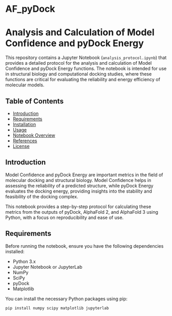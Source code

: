 # AF_pyDock
# Analysis and Calculation of Model Confidence and pyDock Energy

This repository contains a Jupyter Notebook (`analysis_protocol.ipynb`) that provides a detailed protocol for the analysis and calculation of Model Confidence and pyDock Energy functions. The notebook is intended for use in structural biology and computational docking studies, where these functions are critical for evaluating the reliability and energy efficiency of molecular models.

## Table of Contents

- [Introduction](#introduction)
- [Requirements](#requirements)
- [Installation](#installation)
- [Usage](#usage)
- [Notebook Overview](#notebook-overview)
- [References](#references)
- [License](#license)

## Introduction

Model Confidence and pyDock Energy are important metrics in the field of molecular docking and structural biology. Model Confidence helps in assessing the reliability of a predicted structure, while pyDock Energy evaluates the docking energy, providing insights into the stability and feasibility of the docking complex.

This notebook provides a step-by-step protocol for calculating these metrics from the outputs of pyDock, AlphaFold 2, and AlphaFold 3 using Python, with a focus on reproducibility and ease of use.

## Requirements

Before running the notebook, ensure you have the following dependencies installed:

- Python 3.x
- Jupyter Notebook or JupyterLab
- NumPy
- SciPy
- pyDock
- Matplotlib

You can install the necessary Python packages using pip:

```bash
pip install numpy scipy matplotlib jupyterlab
